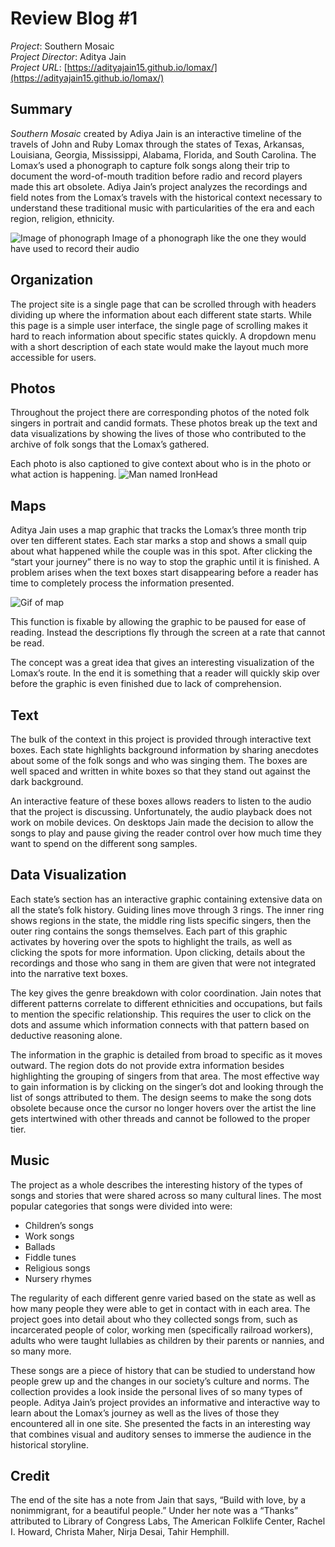 # **Review Blog #1**
_Project_: Southern Mosaic  
_Project Director_: Aditya Jain  
_Project URL_: [https://adityajain15.github.io/lomax/](https://adityajain15.github.io/lomax/)

## **Summary**
_Southern Mosaic_ created by Adiya Jain is an interactive timeline of the travels of John and Ruby Lomax through the states of Texas, Arkansas, Louisiana, Georgia, Mississippi, Alabama, Florida, and South Carolina. The Lomax’s used a phonograph to capture folk songs along their trip to document the word-of-mouth tradition before radio and record players made this art obsolete. Adiya Jain’s project analyzes the recordings and field notes from the Lomax’s travels with the historical context necessary to understand these traditional music with particularities of the era and each region, religion, ethnicity.

![Image of phonograph](https://awooller00.github.io/Ally-W-CNU/images/phonograph.jpg)
Image of a phonograph like the one they would have used to record their audio

## **Organization**
The project site is a single page that can be scrolled through with headers dividing up where the information about each different state starts. While this page is a simple user interface, the single page of scrolling makes it hard to reach information about specific states quickly. A dropdown menu with a short description of each state would make the layout much more accessible for users.

## **Photos**
Throughout the project there are corresponding photos of the noted folk singers in portrait and candid formats. These photos break up the text and data visualizations by showing the lives of those who contributed to the archive of folk songs that the Lomax’s gathered. 

Each photo is also captioned to give context about who is in the photo or what action is happening. 
![Man named IronHead](https://awooller00.github.io/Ally-W-CNU/images/IronHead.jpg)

## **Maps**
Aditya Jain uses a map graphic that tracks the Lomax’s three month trip over ten different states. Each star marks a stop and shows a small quip about what happened while the couple was in this spot. After clicking the “start your journey” there is no way to stop the graphic until it is finished. A problem arises when the text boxes start disappearing before a reader has time to completely process the information presented. 

![Gif of map](https://awooller00.github.io/Ally-W-CNU/images/mapdatavisualization.gif)

This function is fixable by allowing the graphic to be paused for ease of reading. Instead the descriptions fly through the screen at a rate that cannot be read. 

The concept was a great idea that gives an interesting visualization of the Lomax’s route. In the end it is something that a reader will quickly skip over before the graphic is even finished due to lack of comprehension. 

## **Text**
The bulk of the context in this project is provided through interactive text boxes. Each state highlights background information by sharing anecdotes about some of the folk songs and who was singing them. The boxes are well spaced and written in white boxes so that they stand out against the dark background.

An interactive feature of these boxes allows readers to listen to the audio that the project is discussing. Unfortunately, the audio playback does not work on mobile devices. On desktops Jain made the decision to allow the songs to play and pause giving the reader control over how much time they want to spend on the different song samples. 

## **Data Visualization**
Each state’s section has an interactive graphic containing extensive data on all the state’s folk history. Guiding lines move through 3 rings. The inner ring shows regions in the state, the middle ring lists specific singers, then the outer ring contains the songs themselves. Each part of this graphic activates by hovering over the spots to highlight the trails, as well as clicking the spots for more information. Upon clicking, details about the recordings and those who sang in them are given that were not integrated into the narrative text boxes.  

The key gives the genre breakdown with color coordination. Jain notes that different patterns correlate to different ethnicities and occupations, but fails to mention the specific relationship. This requires the user to click on the dots and assume which information connects with that pattern based on deductive reasoning alone. 

The information in the graphic is detailed from broad to specific as it moves outward. The region dots do not provide extra information besides highlighting the grouping of singers from that area. The most effective way to gain information is by clicking on the singer’s dot and looking through the list of songs attributed to them. The design seems to make the song dots obsolete because once the cursor no longer hovers over the artist the line gets intertwined with other threads and cannot be followed to the proper tier. 

## **Music**

The project as a whole describes the interesting history of the types of songs and stories that were shared across so many cultural lines. 
The most popular categories that songs were divided into were:
* Children’s songs
* Work songs
* Ballads
* Fiddle tunes
* Religious songs
* Nursery rhymes

The regularity of each different genre varied based on the state as well as how many people they were able to get in contact with in each area. The project goes into detail about who they collected songs from, such as incarcerated people of color, working men (specifically railroad workers), adults who were taught lullabies as children by their parents or nannies, and so many more. 

These songs are a piece of history that can be studied to understand how people grew up and the changes in our society’s culture and norms. The collection provides a look inside the personal lives of so many types of people. Aditya Jain’s project provides an informative and interactive way to learn about the Lomax’s journey as well as the lives of those they encountered all in one site. She presented the facts in an interesting way that combines visual and auditory senses to immerse the audience in the historical storyline. 

## **Credit**
The end of the site has a note from Jain that says, “Build with love, by a nonimmigrant, for a beautiful people.” Under her note was a “Thanks” attributed to Library of Congress Labs, The American Folklife Center, Rachel I. Howard, Christa Maher, Nirja Desai, Tahir Hemphill.

